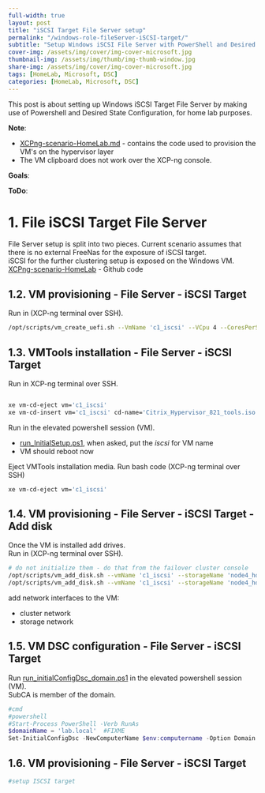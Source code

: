 ```yaml
---
full-width: true
layout: post
title: "iSCSI Target File Server setup"
permalink: "/windows-role-fileServer-iSCSI-target/"
subtitle: "Setup Windows iSCSI File Server with PowerShell and Desired State Configuration"
cover-img: /assets/img/cover/img-cover-microsoft.jpg
thumbnail-img: /assets/img/thumb/img-thumb-window.jpg
share-img: /assets/img/cover/img-cover-microsoft.jpg
tags: [HomeLab, Microsoft, DSC]
categories: [HomeLab, Microsoft, DSC]
---
```

This post is about setting up Windows iSCSI Target File Server by making use of Powershell and Desired State Configuration, for home lab purposes.

**Note**:

* [XCPng-scenario-HomeLab.md](https://github.com/makeitcloudy/HomeLab/blob/feature/001_Hypervisor/_code/XCPng-scenario-HomeLab.md) - contains the code used to provision the VM's on the hypervisor layer
* The VM clipboard does not work over the XCP-ng console.

**Goals**:

**ToDo**:

# 1. File iSCSI Target File Server

File Server setup is split into two pieces. Current scenario assumes that there is no external FreeNas for the exposure of iSCSI target.  
iSCSI for the further clustering setup is exposed on the Windows VM.  
[XCPng-scenario-HomeLab](https://github.com/makeitcloudy/HomeLab/blob/feature/001_Hypervisor/_code/XCPng-scenario-HomeLab.md#windows---server-os---1x-file-server---iscsi-target---desktop-experience) - Github code  

## 1.2. VM provisioning - File Server - iSCSI Target

Run in (XCP-ng terminal over SSH).

```bash
/opt/scripts/vm_create_uefi.sh --VmName 'c1_iscsi' --VCpu 4 --CoresPerSocket 2 --MemoryGB 4 --DiskGB 32 --ActivationExpiration 180 --TemplateName 'Windows Server 2022 (64-bit)' --IsoName 'w2k22dtc_2302_untd_nprmpt_uefi.iso' --IsoSRName 'node4_nfs' --NetworkName 'eth1 - VLAN1342 untagged - up' --Mac '2A:47:41:C1:00:09' --StorageName 'node4_ssd_sdg' --VmDescription 'w2k22_iscsi_Filer'

```

## 1.3. VMTools installation - File Server - iSCSI Target

Run in XCP-ng terminal over SSH.

```bash

xe vm-cd-eject vm='c1_iscsi'
xe vm-cd-insert vm='c1_iscsi' cd-name='Citrix_Hypervisor_821_tools.iso'

```

Run in the elevated powershell session (VM).

* [run_InitialSetup.ps1](https://raw.githubusercontent.com/makeitcloudy/HomeLab/feature/007_DesiredStateConfiguration/_blogPost/windows-preparation/run_initialSetup.ps1), when asked, put the *iscsi* for VM name
* VM should reboot now

Eject VMTools installation media. Run bash code (XCP-ng terminal over SSH)

```bash
xe vm-cd-eject vm='c1_iscsi'

```

## 1.4. VM provisioning - File Server - iSCSI Target - Add disk

Once the VM is installed add drives.  
Run in (XCP-ng terminal over SSH).

```bash
# do not initialize them - do that from the failover cluster console
/opt/scripts/vm_add_disk.sh --vmName 'c1_iscsi' --storageName 'node4_hdd_sdc_lsi' --diskName 'c1_iscsi_quorumDrive' --deviceId 5 --diskGB 20  --description 'w2k22_quorumDrive'
/opt/scripts/vm_add_disk.sh --vmName 'c1_iscsi' --storageName 'node4_hdd_sdc_lsi' --diskName 'c1_iscsi_vhdxClusterStorageDrive' --deviceId 6 --diskGB 100  --description 'w2k22_vhdxClusterStorageDrive'

```

add network interfaces to the VM:

* cluster network
* storage network

## 1.5. VM DSC configuration - File Server - iSCSI Target

Run [run_initialConfigDsc_domain.ps1](https://github.com/makeitcloudy/HomeLab/blob/feature/007_DesiredStateConfiguration/_blogPost/README.md#run_initialconfigdsc_domainps1) in the elevated powershell session (VM).  
SubCA is member of the domain.

```powershell
#cmd
#powershell
#Start-Process PowerShell -Verb RunAs
$domainName = 'lab.local'  #FIXME
Set-InitialConfigDsc -NewComputerName $env:computername -Option Domain -DomainName $domainName -Verbose

```

## 1.6. VM provisioning - File Server - iSCSI Target

```powershell
#setup ISCSI target
```
